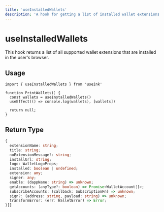 ```yaml
---
title: 'useInstalledWallets'
description: 'A hook for getting a list of installed wallet extensions'
---
```


# useInstalledWallets

This hook returns a list of all supported wallet extensions that are installed in the user&apos;s browser.

## Usage

```tsx
import { useInstalledWallets } from 'useink'

function PrintWallets() {
  const wallets = useInstalledWallets()
  useEffect(() => console.log(wallets), [wallets])

  return null;
}
```

## Return Type

```ts
{
  extensionName: string;
  title: string;
  noExtensionMessage?: string;
  installUrl: string;
  logo: WalletLogoProps;
  installed: boolean | undefined;
  extension: any;
  signer: any;
  enable: (dappName: string) => unknown;
  getAccounts: (anyType?: boolean) => Promise<WalletAccount[]>;
  subscribeAccounts: (callback: SubscriptionFn) => unknown;
  sign?: (address: string, payload: string) => unknown;
  transformError: (err: WalletError) => Error;
}[]
```